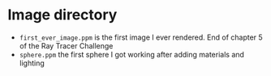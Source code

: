 # Image directory

   * `first_ever_image.ppm` is the first image I ever rendered.  End of chapter 5 of the Ray Tracer Challenge
   * `sphere.ppm` the first sphere I got working after adding materials and lighting

